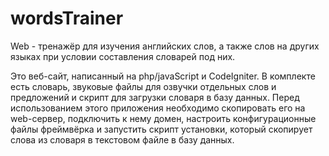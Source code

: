 # wordsTrainer
Web - тренажёр для изучения английских слов, а также слов на других языках при условии составления словарей под них.

Это веб-сайт, написанный на php/javaScript и CodeIgniter. В комплекте есть словарь, звуковые файлы для озвучки отдельных слов и предложений и скрипт для загрузки словаря в базу данных. Перед использованием этого приложения необходимо скопировать его на web-сервер, подключить к нему домен, настроить конфигурационные файлы фреймвёрка и запустить скрипт установки, который скопирует слова из словаря в текстовом файле в базу данных.
